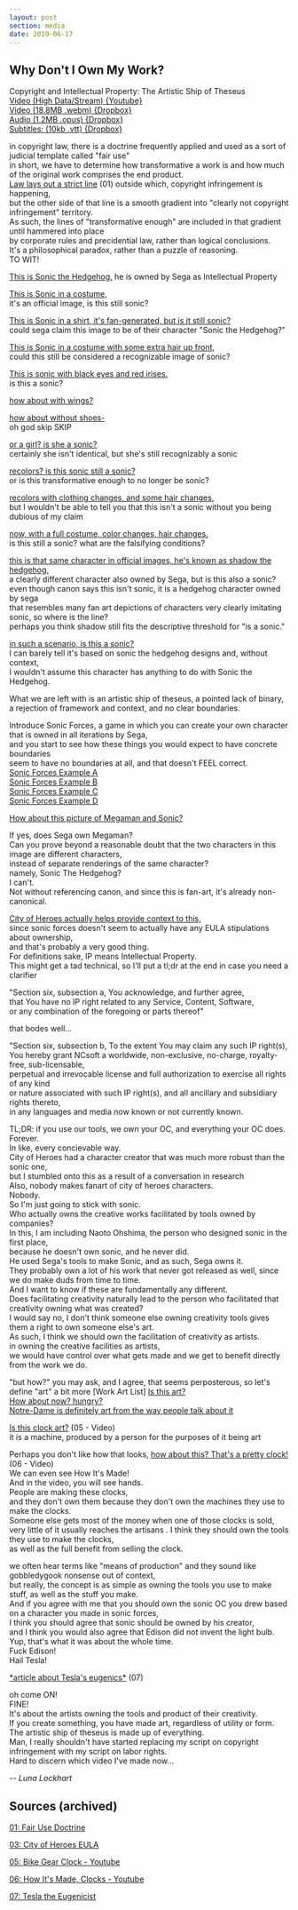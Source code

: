 ```yaml
---
layout: post
section: media
date: 2019-06-17
---
```


## Why Don't I Own My Work?  
Copyright and Intellectual Property: The Artistic Ship of Theseus  
[Video (High Data/Stream) {Youtube}](https://www.youtube.com/watch?v=2vAEeK67lSE)  
[Video (18.8MB .webm) {Dropbox}](https://www.dropbox.com/s/giayd6kcc9dbt0s/2019-06-17-copyright.webm?dl=1)  
[Audio (1.2MB .opus) {Dropbox}](https://www.dropbox.com/s/q6zwza29msh3kmn/2019-06-17-copyright.opus?dl=1)  
[Subtitles: (10kb .vtt) {Dropbox}](https://www.dropbox.com/s/pj4ovihc9sq1a1h/2019-06-17-copyright.vtt?dl=1)  


in copyright law, there is a doctrine frequently applied and used as a sort of judicial template called "fair use"  
in short, we have to determine how transformative a work is and how much of the original work comprises the end product.  
[Law lays out a strict line][01] (01) outside which, copyright infringement is happening,  
but the other side of that line is a smooth gradient into "clearly not copyright infringement" territory.  
As such, the lines of "transformative enough" are included in that gradient until hammered into place  
by corporate rules and precidential law, rather than logical conclusions.  
It's a philosophical paradox, rather than a puzzle of reasoning.  
TO WIT!

[This is Sonic the Hedgehog,](https://sonic.fandom.com/wiki/Sonic_the_Hedgehog_(Sonic_X))  
he is owned by Sega as Intellectual Property

[This is Sonic in a costume,](https://www.deviantart.com/hynotama/art/Sonic-Adventure-2-Sonic-Dreamcast-Alt-Costume-563552004)  
it's an official image, is this still sonic?

[This is Sonic in a shirt, it's fan-generated, but is it still sonic?](https://www.deviantart.com/nibroc-rock/art/Sonic-in-Jacky-Bryant-Outfit-613010121)  
could sega claim this image to be of their character "Sonic the Hedgehog?"

[This is Sonic in a costume with some extra hair up front,](https://www.deviantart.com/darkhedgehog23/art/Runnic-the-hybird-BIO-update-2014-436204291)    
could this still be considered a recognizable image of sonic?

[This is sonic with black eyes and red irises.](https://www.deviantart.com/jetfox89/art/Sonic-EXE-Sonic-06-Version-673282726)  
is this a sonic?

[how about with wings?](https://www.deviantart.com/banjo2015/art/Wing-Sonic-563173570)

[how about without shoes- ](https://www.deviantart.com/feetymcfoot/art/3D-Sonic-the-barefoot-Hedgehog-629064540)  
oh god skip SKIP

[or a girl? is she a sonic?](https://www.deviantart.com/joyoiyoi/art/Female-Sonic-534263768)  
certainly she isn't identical, but she's still recognizably a sonic

[recolors? is this sonic still a sonic?](https://www.deviantart.com/sasukechidori212/art/Black-Sonic-The-Hedgehog-336712341)  
or is this transformative enough to no longer be sonic?

[recolors with clothing changes, and some hair changes,](https://www.deviantart.com/flippyfan456/art/Zero-the-Artificial-Hedgehog-510474193)  
but I wouldn't be able to tell you that this isn't a sonic without you being dubious of my claim

[now, with a full costume, color changes, hair changes.](https://www.deviantart.com/sikathesoul/art/Shadow-the-hedgehog-form-574792462)  
is this still a sonic? what are the falsifying conditions?

[this is that same character in official images, he's known as shadow the hedgehog,](https://sonic.fandom.com/wiki/Shadow_the_Hedgehog)  
a clearly different character also owned by Sega, but is this also a sonic?  
even though canon says this isn't sonic, it is a hedgehog character owned by sega  
that resembles many fan art depictions of characters very clearly imitating sonic, so where is the line?  
perhaps you think shadow still fits the descriptive threshold for "is a sonic."  

[in such a scenario, is this a sonic?](https://www.deviantart.com/nero-blackwing/art/My-OC-is-best-OC-318764668)  
I can barely tell it's based on sonic the hedgehog designs and, without context,  
I wouldn't assume this character has anything to do with Sonic the Hedgehog.

What we are left with is an artistic ship of theseus, a pointed lack of binary,  
a rejection of framework and context, and no clear boundaries.

Introduce Sonic Forces, a game in which you can create your own character that is owned in all iterations by Sega,  
and you start to see how these things you would expect to have concrete boundaries  
seem to have no boundaries at all, and that doesn't FEEL correct.  
[Sonic Forces Example A](https://www.deviantart.com/bmbrice/art/Sonic-Forces-OC-Treble-Keyes-718168631)  
[Sonic Forces Example B](https://www.deviantart.com/bmbrice/art/Sonic-Forces-OC-Noods-718168711)  
[Sonic Forces Example C](https://www.deviantart.com/bmbrice/art/Sonic-Forces-OC-Spurs-718168750)  
[Sonic Forces Example D](https://www.deviantart.com/bmbrice/art/Sonic-Forces-OC-Cage-718168540)  

[How about this picture of Megaman and Sonic?](https://www.deviantart.com/ch40sknight/art/Megaman-and-Sonic-375382859)

If yes, does Sega own Megaman?  
Can you prove beyond a reasonable doubt that the two characters in this image are different characters,  
instead of separate renderings of the same character?  
namely, Sonic The Hedgehog?  
I can't.  
Not without referencing canon, and since this is fan-art, it's already non-canonical.

[City of Heroes actually helps provide context to this,][03]  
since sonic forces doesn't seem to actually have any EULA stipulations about ownership,  
and that's probably a very good thing.  
For definitions sake, IP means Intellectual Property.  
This might get a tad technical, so I'll put a tl;dr at the end in case you need a clarifier  

"Section six, subsection a, You acknowledge, and further agree,  
that You have no IP right related to any Service, Content, Software,  
or any combination of the foregoing or parts thereof"

that bodes well...

"Section six, subsection b, To the extent You may claim any such IP right(s),  
You hereby grant NCsoft a worldwide, non-exclusive, no-charge, royalty-free, sub-licensable,  
perpetual and irrevocable license and full authorization to exercise all rights of any kind  
or nature associated with such IP right(s), and all ancillary and subsidiary rights thereto,  
in any languages and media now known or not currently known.

TL;DR: if you use our tools, we own your OC, and everything your OC does.  
Forever.  
In like, every concievable way.  
City of Heroes had a character creator that was much more robust than the sonic one,  
but I stumbled onto this as a result of a conversation in research  
Also, nobody makes fanart of city of heroes characters.  
Nobody.  
So I'm just going to stick with sonic.  
Who actually owns the creative works facilitated by tools owned by companies?  
In this, I am including Naoto Ohshima, the person who designed sonic in the first place,  
because he doesn't own sonic, and he never did.  
He used Sega's tools to make Sonic, and as such, Sega owns it.  
They probably own a lot of his work that never got released as well, since we do make duds from time to time.  
And I want to know if these are fundamentally any different.  
Does facilitating creativity naturally lead to the person who facilitated that creativity owning what was created?  
I would say no, I don't think someone else owning creativity tools gives them a right to own someone else's art.  
As such, I think we should own the facilitation of creativity as artists.  
in owning the creative facilities as artists,  
we would have control over what gets made and we get to benefit directly from the work we do.

"but how?" you may ask, and I agree, that seems perposterous, so let's define "art" a bit more
[Work Art List]
[Is this art?](https://www.boredpanda.com/food-art/)  
[How about now? hungry?](http://www.huffingtonpost.com/entry/carl-warners-foodscapes-photography_us_55a81af3e4b04740a3df7436)  
[Notre-Dame is definitely art from the way people talk about it](ISTOCK.COM/AMPUEROLEONARDO)  

[Is this clock art?][05] (05 - Video)  
it is a machine, produced by a person for the purposes of it being art

Perhaps you don't like how that looks,
[how about this? That's a pretty clock!][06] (06 - Video)  
We can even see How It's Made!  
And in the video, you will see hands.  
People are making these clocks,  
and they don't own them because they don't own the machines they use to make the clocks.  
Someone else gets most of the money when one of those clocks is sold,  
very little of it usually reaches the artisans  .
I think they should own the tools they use to make the clocks,  
as well as the full benefit from selling the clock.

we often hear terms like "means of production" and they sound like gobbledygook nonsense out of context,  
but really, the concept is as simple as owning the tools you use to make stuff, as well as the stuff you make.  
And if you agree with me that you should own the sonic OC you drew based on a character you made in sonic forces,  
I think you should agree that sonic should be owned by his creator,  
and I think you would also agree that Edison did not invent the light bulb.  
Yup, that's what it was about the whole time.  
Fuck Edison!  
Hail Tesla!  

[\*article about Tesla's eugenics*][07] (07)  

oh come ON!  
FINE!  
It's about the artists owning the tools and product of their creativity.  
If you create something, you have made art, regardless of utility or form.  
The artistic ship of theseus is made up of everything.  
Man, I really shouldn't have started replacing my script on copyright infringement with my script on labor rights.  
Hard to discern which video I've made now...

*-- Luna Lockhart*

## Sources (archived)

[01]: https://www.copyright.gov/title17/92chap1.html#107
[01: Fair Use Doctrine](https://archive.ph/9MxVD)

[03]: https://us.ncsoft.com/en/legal/user-agreements/city-of-heroes-user-agreement.php
[03: City of Heroes EULA](https://archive.is/5TABL)

[05]: https://www.youtube.com/watch?v=AwKR9gboiYQ
[05: Bike Gear Clock - Youtube](https://www.youtube.com/watch?v=AwKR9gboiYQ)

[06]: https://www.youtube.com/watch?v=yfs8CY3PTCQ
[06: How It's Made, Clocks - Youtube](https://www.youtube.com/watch?v=yfs8CY3PTCQ)

[07]:	https://www.smithsonianmag.com/history/nikola-tesla-the-eugenicist-eliminating-undesirables-by-2100-130299355/
[07: Tesla the Eugenicist](https://archive.is/O2dHs)
